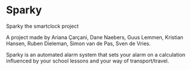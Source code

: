 # Sparky
Sparky the smartclock project

A project made by Ariana Çarçani, Dane Naebers, Guus Lemmen, Kristian Hansen, Ruben Dieleman, Simon van de Pas, Sven de Vries.

Sparky is an automated alarm system that sets your alarm on a calculation influenced by your school lessons and your way of transport/travel.
